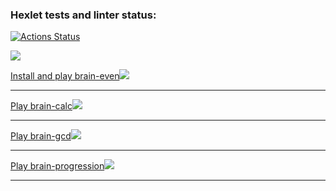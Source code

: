 ### Hexlet tests and linter status:
[![Actions Status](https://github.com/TechnoPr0/frontend-project-44/workflows/hexlet-check/badge.svg)](https://github.com/TechnoPr0/frontend-project-44/actions)

<a href="https://codeclimate.com/github/TechnoPr0/frontend-project-44/maintainability"><img src="https://api.codeclimate.com/v1/badges/ec81449cd32f9fd7a5be/maintainability" /></a>

<a href="https://asciinema.org/a/DrVNYj9CHxWYhxBxUtUgCMvrv" target="_blank">Install and play brain-even<img src="https://asciinema.org/a/DrVNYj9CHxWYhxBxUtUgCMvrv.svg" /></a>
<hr>
<a href="https://asciinema.org/a/uTLuklo7Oi7JSNgSW5i59IvTk" target="_blank">Play brain-calc<img src="https://asciinema.org/a/uTLuklo7Oi7JSNgSW5i59IvTk.svg" /></a>
<hr>
<a href="https://asciinema.org/a/YCUvV0CeEDQ4BYaVpQAnRltH4" target="_blank">Play brain-gcd<img src="https://asciinema.org/a/YCUvV0CeEDQ4BYaVpQAnRltH4.svg" /></a>
<hr>
<a href="https://asciinema.org/a/gf9ITpkV3SgYuOUCkF81MdX2h" target="_blank">Play brain-progression<img src="https://asciinema.org/a/gf9ITpkV3SgYuOUCkF81MdX2h.svg" /></a>
<hr>